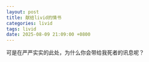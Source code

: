 ```yaml
---
layout: post
title: 献给livid的情书
categories: livid
tags: livid
date: 2025-08-09 21:09:00 +0800
---
```


可是在严严实实的此处，为什么你会带给我死者的讯息呢？
